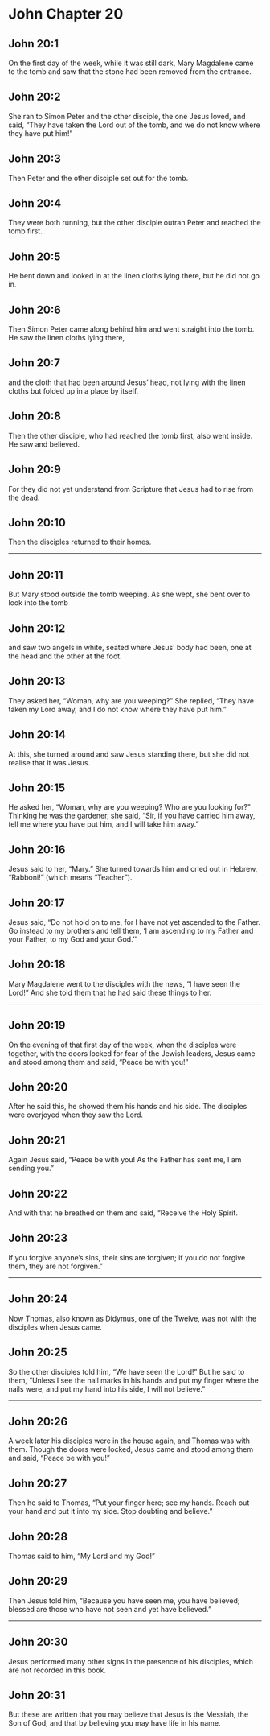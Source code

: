 # John Chapter 20

## John 20:1

On the first day of the week, while it was still dark, Mary Magdalene came to the tomb and saw that the stone had been removed from the entrance.

## John 20:2

She ran to Simon Peter and the other disciple, the one Jesus loved, and said, “They have taken the Lord out of the tomb, and we do not know where they have put him!”

## John 20:3

Then Peter and the other disciple set out for the tomb.

## John 20:4

They were both running, but the other disciple outran Peter and reached the tomb first.

## John 20:5

He bent down and looked in at the linen cloths lying there, but he did not go in.

## John 20:6

Then Simon Peter came along behind him and went straight into the tomb. He saw the linen cloths lying there,

## John 20:7

and the cloth that had been around Jesus’ head, not lying with the linen cloths but folded up in a place by itself.

## John 20:8

Then the other disciple, who had reached the tomb first, also went inside. He saw and believed.

## John 20:9

For they did not yet understand from Scripture that Jesus had to rise from the dead.

## John 20:10

Then the disciples returned to their homes.

---

## John 20:11

But Mary stood outside the tomb weeping. As she wept, she bent over to look into the tomb

## John 20:12

and saw two angels in white, seated where Jesus’ body had been, one at the head and the other at the foot.

## John 20:13

They asked her, “Woman, why are you weeping?” She replied, “They have taken my Lord away, and I do not know where they have put him.”

## John 20:14

At this, she turned around and saw Jesus standing there, but she did not realise that it was Jesus.

## John 20:15

He asked her, “Woman, why are you weeping? Who are you looking for?” Thinking he was the gardener, she said, “Sir, if you have carried him away, tell me where you have put him, and I will take him away.”

## John 20:16

Jesus said to her, “Mary.” She turned towards him and cried out in Hebrew, “Rabboni!” (which means “Teacher”).

## John 20:17

Jesus said, “Do not hold on to me, for I have not yet ascended to the Father. Go instead to my brothers and tell them, ‘I am ascending to my Father and your Father, to my God and your God.’”

## John 20:18

Mary Magdalene went to the disciples with the news, “I have seen the Lord!” And she told them that he had said these things to her.

---

## John 20:19

On the evening of that first day of the week, when the disciples were together, with the doors locked for fear of the Jewish leaders, Jesus came and stood among them and said, “Peace be with you!”

## John 20:20

After he said this, he showed them his hands and his side. The disciples were overjoyed when they saw the Lord.

## John 20:21

Again Jesus said, “Peace be with you! As the Father has sent me, I am sending you.”

## John 20:22

And with that he breathed on them and said, “Receive the Holy Spirit.

## John 20:23

If you forgive anyone’s sins, their sins are forgiven; if you do not forgive them, they are not forgiven.”

---

## John 20:24

Now Thomas, also known as Didymus, one of the Twelve, was not with the disciples when Jesus came.

## John 20:25

So the other disciples told him, “We have seen the Lord!” But he said to them, “Unless I see the nail marks in his hands and put my finger where the nails were, and put my hand into his side, I will not believe.”

---

## John 20:26

A week later his disciples were in the house again, and Thomas was with them. Though the doors were locked, Jesus came and stood among them and said, “Peace be with you!”

## John 20:27

Then he said to Thomas, “Put your finger here; see my hands. Reach out your hand and put it into my side. Stop doubting and believe.”

## John 20:28

Thomas said to him, “My Lord and my God!”

## John 20:29

Then Jesus told him, “Because you have seen me, you have believed; blessed are those who have not seen and yet have believed.”

---

## John 20:30

Jesus performed many other signs in the presence of his disciples, which are not recorded in this book.

## John 20:31

But these are written that you may believe that Jesus is the Messiah, the Son of God, and that by believing you may have life in his name.
